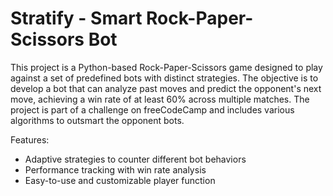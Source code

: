 # Stratify - Smart Rock-Paper-Scissors Bot

This project is a Python-based Rock-Paper-Scissors game designed to play against a set of predefined bots with distinct strategies. The objective is to develop a bot that can analyze past moves and predict the opponent's next move, achieving a win rate of at least 60% across multiple matches. The project is part of a challenge on freeCodeCamp and includes various algorithms to outsmart the opponent bots.

Features:
- Adaptive strategies to counter different bot behaviors
- Performance tracking with win rate analysis
- Easy-to-use and customizable player function


